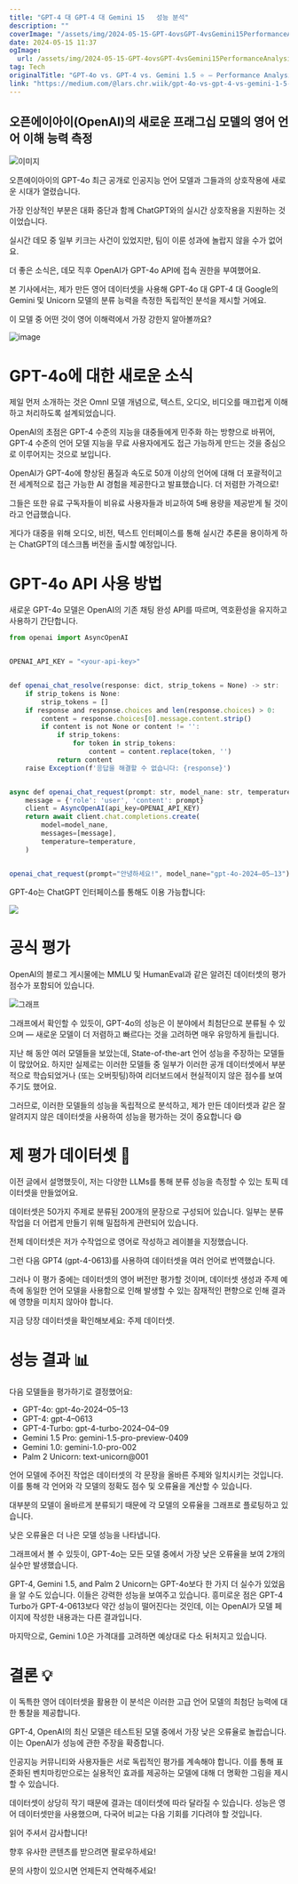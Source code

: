 ```yaml
---
title: "GPT-4 대 GPT-4 대 Gemini 15   성능 분석"
description: ""
coverImage: "/assets/img/2024-05-15-GPT-4ovsGPT-4vsGemini15PerformanceAnalysis_0.png"
date: 2024-05-15 11:37
ogImage: 
  url: /assets/img/2024-05-15-GPT-4ovsGPT-4vsGemini15PerformanceAnalysis_0.png
tag: Tech
originalTitle: "GPT-4o vs. GPT-4 vs. Gemini 1.5 ⭐ — Performance Analysis"
link: "https://medium.com/@lars.chr.wiik/gpt-4o-vs-gpt-4-vs-gemini-1-5-performance-analysis-6bd207a2c580"
---
```



## 오픈에이아이(OpenAI)의 새로운 프래그십 모델의 영어 언어 이해 능력 측정

![이미지](/assets/img/2024-05-15-GPT-4ovsGPT-4vsGemini15PerformanceAnalysis_0.png)

오픈에이아이의 GPT-4o 최근 공개로 인공지능 언어 모델과 그들과의 상호작용에 새로운 시대가 열렸습니다.

가장 인상적인 부분은 대화 중단과 함께 ChatGPT와의 실시간 상호작용을 지원하는 것이었습니다.



실시간 데모 중 일부 키크는 사건이 있었지만, 팀이 이룬 성과에 놀랍지 않을 수가 없어요.

더 좋은 소식은, 데모 직후 OpenAI가 GPT-4o API에 접속 권한을 부여했어요.

본 기사에서는, 제가 만든 영어 데이터셋을 사용해 GPT-4o 대 GPT-4 대 Google의 Gemini 및 Unicorn 모델의 분류 능력을 측정한 독립적인 분석을 제시할 거에요.

이 모델 중 어떤 것이 영어 이해력에서 가장 강한지 알아볼까요?



![image](/assets/img/2024-05-15-GPT-4ovsGPT-4vsGemini15PerformanceAnalysis_1.png)

# GPT-4o에 대한 새로운 소식

제일 먼저 소개하는 것은 OmnI 모델 개념으로, 텍스트, 오디오, 비디오를 매끄럽게 이해하고 처리하도록 설계되었습니다.

OpenAI의 초점은 GPT-4 수준의 지능을 대중들에게 민주화 하는 방향으로 바뀌어, GPT-4 수준의 언어 모델 지능을 무료 사용자에게도 접근 가능하게 만드는 것을 중심으로 이루어지는 것으로 보입니다.



OpenAI가 GPT-4o에 향상된 품질과 속도로 50개 이상의 언어에 대해 더 포괄적이고 전 세계적으로 접근 가능한 AI 경험을 제공한다고 발표했습니다. 더 저렴한 가격으로!

그들은 또한 유료 구독자들이 비유료 사용자들과 비교하여 5배 용량을 제공받게 될 것이라고 언급했습니다.

게다가 대중을 위해 오디오, 비전, 텍스트 인터페이스를 통해 실시간 추론을 용이하게 하는 ChatGPT의 데스크톱 버전을 출시할 예정입니다.

# GPT-4o API 사용 방법



새로운 GPT-4o 모델은 OpenAI의 기존 채팅 완성 API를 따르며, 역호환성을 유지하고 사용하기 간단합니다.

```js
from openai import AsyncOpenAI


OPENAI_API_KEY = "<your-api-key>"


def openai_chat_resolve(response: dict, strip_tokens = None) -> str:
    if strip_tokens is None:
        strip_tokens = []
    if response and response.choices and len(response.choices) > 0:
        content = response.choices[0].message.content.strip()
        if content is not None or content != '':
            if strip_tokens:
                for token in strip_tokens:
                    content = content.replace(token, '')
            return content
    raise Exception(f'응답을 해결할 수 없습니다: {response}')


async def openai_chat_request(prompt: str, model_nane: str, temperature=0.0):
    message = {'role': 'user', 'content': prompt}
    client = AsyncOpenAI(api_key=OPENAI_API_KEY)
    return await client.chat.completions.create(
        model=model_nane,
        messages=[message],
        temperature=temperature,
    )


openai_chat_request(prompt="안녕하세요!", model_nane="gpt-4o-2024–05–13")
```

GPT-4o는 ChatGPT 인터페이스를 통해도 이용 가능합니다:

<img src="/assets/img/2024-05-15-GPT-4ovsGPT-4vsGemini15PerformanceAnalysis_2.png" />



# 공식 평가

OpenAI의 블로그 게시물에는 MMLU 및 HumanEval과 같은 알려진 데이터셋의 평가 점수가 포함되어 있습니다.

![그래프](/assets/img/2024-05-15-GPT-4ovsGPT-4vsGemini15PerformanceAnalysis_3.png)

그래프에서 확인할 수 있듯이, GPT-4o의 성능은 이 분야에서 최첨단으로 분류될 수 있으며 — 새로운 모델이 더 저렴하고 빠르다는 것을 고려하면 매우 유망하게 들립니다.



지난 해 동안 여러 모델들을 보았는데, State-of-the-art 언어 성능을 주장하는 모델들이 많았어요. 하지만 실제로는 이러한 모델들 중 일부가 이러한 공개 데이터셋에서 부분적으로 학습되었거나 (또는 오버핏팅)하여 리더보드에서 현실적이지 않은 점수를 보여주기도 했어요.

그러므로, 이러한 모델들의 성능을 독립적으로 분석하고, 제가 만든 데이터셋과 같은 잘 알려지지 않은 데이터셋을 사용하여 성능을 평가하는 것이 중요합니다 😄

# 제 평가 데이터셋 🔢

이전 글에서 설명했듯이, 저는 다양한 LLMs를 통해 분류 성능을 측정할 수 있는 토픽 데이터셋을 만들었어요.



데이터셋은 50가지 주제로 분류된 200개의 문장으로 구성되어 있습니다. 일부는 분류 작업을 더 어렵게 만들기 위해 밀접하게 관련되어 있습니다.

전체 데이터셋은 저가 수작업으로 영어로 작성하고 레이블을 지정했습니다.

그런 다음 GPT4 (gpt-4-0613)를 사용하여 데이터셋을 여러 언어로 번역했습니다.

그러나 이 평가 중에는 데이터셋의 영어 버전만 평가할 것이며, 데이터셋 생성과 주제 예측에 동일한 언어 모델을 사용함으로 인해 발생할 수 있는 잠재적인 편향으로 인해 결과에 영향을 미치지 않아야 합니다.



지금 당장 데이터셋을 확인해보세요: 주제 데이터셋.

# 성능 결과 📊

다음 모델들을 평가하기로 결정했어요:

- GPT-4o: gpt-4o-2024–05–13
- GPT-4: gpt-4–0613
- GPT-4-Turbo: gpt-4-turbo-2024–04–09
- Gemini 1.5 Pro: gemini-1.5-pro-preview-0409
- Gemini 1.0: gemini-1.0-pro-002
- Palm 2 Unicorn: text-unicorn@001



언어 모델에 주어진 작업은 데이터셋의 각 문장을 올바른 주제와 일치시키는 것입니다. 이를 통해 각 언어와 각 모델의 정확도 점수 및 오류율을 계산할 수 있습니다.

대부분의 모델이 올바르게 분류되기 때문에 각 모델의 오류율을 그래프로 플로팅하고 있습니다.

낮은 오류율은 더 나은 모델 성능을 나타냅니다.

그래프에서 볼 수 있듯이, GPT-4o는 모든 모델 중에서 가장 낮은 오류율을 보여 2개의 실수만 발생했습니다.



GPT-4, Gemini 1.5, and Palm 2 Unicorn는 GPT-4o보다 한 가지 더 실수가 있었음을 알 수도 있습니다. 이들은 강력한 성능을 보여주고 있습니다. 흥미로운 점은 GPT-4 Turbo가 GPT-4-0613보다 약간 성능이 떨어진다는 것인데, 이는 OpenAI가 모델 페이지에 작성한 내용과는 다른 결과입니다.

마지막으로, Gemini 1.0은 가격대를 고려하면 예상대로 다소 뒤처지고 있습니다.

# 결론 💡

이 독특한 영어 데이터셋을 활용한 이 분석은 이러한 고급 언어 모델의 최첨단 능력에 대한 통찰을 제공합니다.



GPT-4, OpenAI의 최신 모델은 테스트된 모델 중에서 가장 낮은 오류율로 놀랍습니다. 이는 OpenAI가 성능에 관한 주장을 확증합니다.

인공지능 커뮤니티와 사용자들은 서로 독립적인 평가를 계속해야 합니다. 이를 통해 표준화된 벤치마킹만으로는 실용적인 효과를 제공하는 모델에 대해 더 명확한 그림을 제시할 수 있습니다.

데이터셋이 상당히 작기 때문에 결과는 데이터셋에 따라 달라질 수 있습니다. 성능은 영어 데이터셋만을 사용했으며, 다국어 비교는 다음 기회를 기다려야 할 것입니다.

읽어 주셔서 감사합니다!



향후 유사한 콘텐츠를 받으려면 팔로우하세요!

문의 사항이 있으시면 언제든지 연락해주세요!